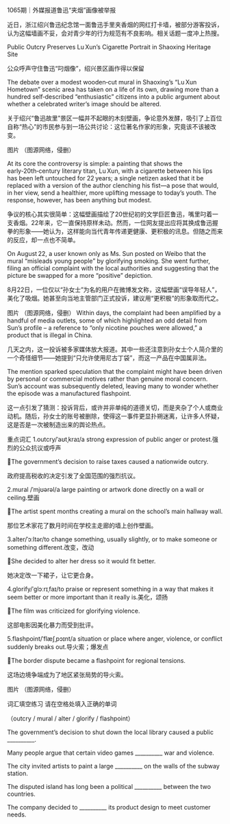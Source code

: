1065期｜外媒报道鲁迅“夹烟”画像被举报


近日，浙江绍兴鲁迅纪念馆一面鲁迅手里夹香烟的网红打卡墙，被部分游客投诉，认为这幅墙画不妥，会对青少年的行为规范有不良影响。相关话题一度冲上热搜。


Public Outcry Preserves Lu Xun’s Cigarette Portrait in Shaoxing Heritage Site

公众呼声守住鲁迅“叼烟像”，绍兴景区画作得以保留

The debate over a modest wooden‑cut mural in Shaoxing’s “Lu Xun Hometown” scenic area has taken on a life of its own, drawing more than a hundred self‑described “enthusiastic” citizens into a public argument about whether a celebrated writer’s image should be altered. 

关于绍兴“鲁迅故里”景区一幅并不起眼的木刻壁画，争论意外发酵，吸引了上百位自称“热心”的市民参与到一场公共讨论：这位著名作家的形象，究竟该不该被改变。

图片
（图源网络，侵删）

At its core the controversy is simple: a painting that shows the early‑20th‑century literary titan, Lu Xun, with a cigarette between his lips has been left untouched for 22 years; a single netizen asked that it be replaced with a version of the author clenching his fist—a pose that would, in her view, send a healthier, more uplifting message to today’s youth. The response, however, has been anything but modest.

争议的核心其实很简单：这幅壁画描绘了20世纪初的文学巨匠鲁迅，嘴里叼着一支香烟。22年来，它一直保持原样未动。然而，一位网友提出应将其换成鲁迅握拳的形象——她认为，这样能向当代青年传递更健康、更积极的讯息。但随之而来的反应，却一点也不简单。

On August 22, a user known only as Ms. Sun posted on Weibo that the mural “misleads young people” by glorifying smoking. She went further, filing an official complaint with the local authorities and suggesting that the picture be swapped for a more “positive” depiction. 

8月22日，一位仅以“孙女士”为名的用户在微博发文称，这幅壁画“误导年轻人”，美化了吸烟。她甚至向当地主管部门正式投诉，建议用“更积极”的形象取而代之。

图片
（图源网络，侵删）
Within days, the complaint had been amplified by a handful of media outlets, some of which highlighted an odd detail from Sun’s profile – a reference to “only nicotine pouches were allowed,” a product that is illegal in China. 

几天之内，这一投诉被多家媒体放大报道。其中一些还注意到孙女士个人简介里的一个奇怪细节——她提到“只允许使用尼古丁袋”，而这一产品在中国属非法。

The mention sparked speculation that the complaint might have been driven by personal or commercial motives rather than genuine moral concern. Sun’s account was subsequently deleted, leaving many to wonder whether the episode was a manufactured flashpoint.

这一点引发了猜测：投诉背后，或许并非单纯的道德关切，而是夹杂了个人或商业动机。随后，孙女士的账号被删除，使得这一事件更显扑朔迷离，让许多人怀疑，这是否是一次被制造出来的舆论热点。


重点词汇
1.outcry/ˈaʊtˌkraɪ/a strong expression of public anger or protest.强烈的公众抗议或呼声

🌰The government’s decision to raise taxes caused a nationwide outcry.

政府提高税收的决定引发了全国范围的强烈抗议。



2.mural /ˈmjʊərəl/a large painting or artwork done directly on a wall or ceiling.壁画

🌰The artist spent months creating a mural on the school’s main hallway wall.

那位艺术家花了数月时间在学校主走廊的墙上创作壁画。



3.alter/ˈɔːltər/to change something, usually slightly, or to make someone or something different.改变，改动

🌰She decided to alter her dress so it would fit better.

她决定改一下裙子，让它更合身。



4.glorify/ˈɡlɔːrɪˌfaɪ/to praise or represent something in a way that makes it seem better or more important than it really is.美化，颂扬

🌰The film was criticized for glorifying violence.

这部电影因美化暴力而受到批评。



5.flashpoint/ˈflæʃˌpɔɪnt/a situation or place where anger, violence, or conflict suddenly breaks out.导火索；爆发点

🌰The border dispute became a flashpoint for regional tensions.

这场边境争端成为了地区紧张局势的导火索。



图片
（图源网络，侵删）

词汇填空练习
请在空格处填入正确的单词

（outcry / mural / alter / glorify / flashpoint）

The government’s decision to shut down the local library caused a public __________.

Many people argue that certain video games __________ war and violence.

The city invited artists to paint a large __________ on the walls of the subway station.

The disputed island has long been a political __________ between the two countries.

The company decided to __________ its product design to meet customer needs.

